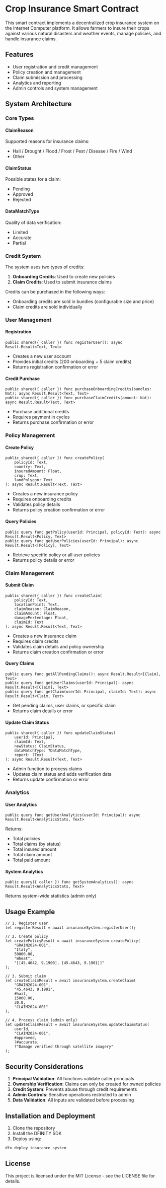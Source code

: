 # Crop Insurance Smart Contract

This smart contract implements a decentralized crop insurance system on the Internet Computer platform. It allows farmers to insure their crops against various natural disasters and weather events, manage policies, and handle insurance claims.

## Features

- User registration and credit management
- Policy creation and management
- Claim submission and processing
- Analytics and reporting
- Admin controls and system management

## System Architecture

### Core Types

#### ClaimReason
Supported reasons for insurance claims: 
- Hail / Drought / Flood / Frost / Pest / Disease / Fire / Wind
- Other

#### ClaimStatus
Possible states for a claim:
- Pending
- Approved
- Rejected

#### DataMatchType
Quality of data verification:
- Limited
- Accurate
- Partial

### Credit System

The system uses two types of credits:
1. **Onboarding Credits**: Used to create new policies
2. **Claim Credits**: Used to submit insurance claims

Credits can be purchased in the following ways:
- Onboarding credits are sold in bundles (configurable size and price)
- Claim credits are sold individually

### User Management

#### Registration
```motoko
public shared({ caller }) func registerUser(): async Result.Result<Text, Text>
```
- Creates a new user account
- Provides initial credits (200 onboarding + 5 claim credits)
- Returns registration confirmation or error

#### Credit Purchase
```motoko
public shared({ caller }) func purchaseOnboardingCredits(bundles: Nat): async Result.Result<Text, Text>
public shared({ caller }) func purchaseClaimCredits(amount: Nat): async Result.Result<Text, Text>
```
- Purchase additional credits
- Requires payment in cycles
- Returns purchase confirmation or error

### Policy Management

#### Create Policy
```motoko
public shared({ caller }) func createPolicy(
    policyId: Text,
    country: Text,
    insuredAmount: Float,
    crop: Text,
    landPolygon: Text
): async Result.Result<Text, Text>
```
- Creates a new insurance policy
- Requires onboarding credits
- Validates policy details
- Returns policy creation confirmation or error

#### Query Policies
```motoko
public query func getPolicy(userId: Principal, policyId: Text): async Result.Result<Policy, Text>
public query func getUserPolicies(userId: Principal): async Result.Result<[Policy], Text>
```
- Retrieve specific policy or all user policies
- Returns policy details or error

### Claim Management

#### Submit Claim
```motoko
public shared({ caller }) func createClaim(
    policyId: Text,
    locationPoint: Text,
    claimReason: ClaimReason,
    claimAmount: Float,
    damagePertentage: Float,
    claimId: Text
): async Result.Result<Text, Text>
```
- Creates a new insurance claim
- Requires claim credits
- Validates claim details and policy ownership
- Returns claim creation confirmation or error

#### Query Claims
```motoko
public query func getAllPendingClaims(): async Result.Result<[Claim], Text>
public query func getUserClaims(userId: Principal): async Result.Result<[Claim], Text>
public query func getClaim(userId: Principal, claimId: Text): async Result.Result<Claim, Text>
```
- Get pending claims, user claims, or specific claim
- Returns claim details or error

#### Update Claim Status
```motoko
public shared({ caller }) func updateClaimStatus(
    userId: Principal,
    claimId: Text,
    newStatus: ClaimStatus,
    dataMatchType: ?DataMatchType,
    report: ?Text
): async Result.Result<Text, Text>
```
- Admin function to process claims
- Updates claim status and adds verification data
- Returns update confirmation or error

### Analytics

#### User Analytics
```motoko
public query func getUserAnalytics(userId: Principal): async Result.Result<AnalyticsStats, Text>
```
Returns:
- Total policies
- Total claims (by status)
- Total insured amount
- Total claim amount
- Total paid amount

#### System Analytics
```motoko
public query({ caller }) func getSystemAnalytics(): async Result.Result<AnalyticsStats, Text>
```
Returns system-wide statistics (admin only)

## Usage Example

```motoko
// 1. Register user
let registerResult = await insuranceSystem.registerUser();

// 2. Create policy
let createPolicyResult = await insuranceSystem.createPolicy(
    "GRAIN2024-001",
    "Italy",
    50000.00,
    "Wheat",
    "[[45.4642, 9.1900], [45.4643, 9.1901]]"
);

// 3. Submit claim
let createClaimResult = await insuranceSystem.createClaim(
    "GRAIN2024-001",
    "45.4643, 9.1901",
    #hail,
    15000.00,
    30.0,
    "CLAIM2024-001"
);

// 4. Process claim (admin only)
let updateClaimResult = await insuranceSystem.updateClaimStatus(
    userId,
    "CLAIM2024-001",
    #approved,
    ?#accurate,
    ?"Damage verified through satellite imagery"
);
```

## Security Considerations

1. **Principal Validation**: All functions validate caller principals
2. **Ownership Verification**: Claims can only be created for owned policies
3. **Credit System**: Prevents abuse through credit requirements
4. **Admin Controls**: Sensitive operations restricted to admin
5. **Data Validation**: All inputs are validated before processing

## Installation and Deployment

1. Clone the repository
2. Install the DFINITY SDK
3. Deploy using:
```bash
dfx deploy insurance_system
```

## License

This project is licensed under the MIT License - see the LICENSE file for details.
